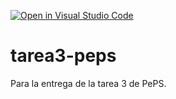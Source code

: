 [![Open in Visual Studio Code](https://classroom.github.com/assets/open-in-vscode-f059dc9a6f8d3a56e377f745f24479a46679e63a5d9fe6f495e02850cd0d8118.svg)](https://classroom.github.com/online_ide?assignment_repo_id=6006106&assignment_repo_type=AssignmentRepo)
# tarea3-peps
Para la entrega de la tarea 3 de PePS.
